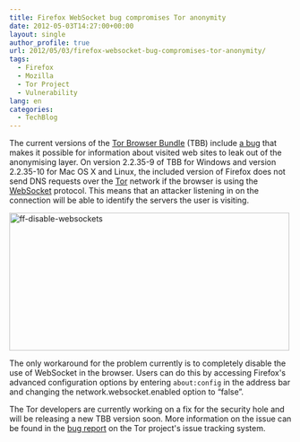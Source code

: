 ```yaml
---
title: Firefox WebSocket bug compromises Tor anonymity
date: 2012-05-03T14:27:00+00:00
layout: single
author_profile: true
url: 2012/05/03/firefox-websocket-bug-compromises-tor-anonymity/
tags:
  - Firefox
  - Mozilla
  - Tor Project
  - Vulnerability
lang: en
categories: 
  - TechBlog
---
```

The current versions of the [Tor Browser Bundle](https://www.torproject.org/projects/torbrowser.html.en) (TBB) include [a bug](https://blog.torproject.org/blog/firefox-security-bug-proxy-bypass-current-tbbs) that makes it possible for information about visited web sites to leak out of the anonymising layer. On version 2.2.35-9 of TBB for Windows and version 2.2.35-10 for Mac OS X and Linux, the included version of Firefox does not send DNS requests over the [Tor](https://www.torproject.org/) network if the browser is using the [WebSocket](https://en.wikipedia.org/wiki/WebSocket) protocol. This means that an attacker listening in on the connection will be able to identify the servers the user is visiting. 

[<img title="ff-disable-websockets" border="0" alt="ff-disable-websockets" src="http://lh4.ggpht.com/-XJRuy4wq-gY/T6KOvMQFaPI/AAAAAAAAF3I/4Ad6Qd26Rp0/ff-disable-websockets_thumb%25255B1%25255D.png?imgmax=800" width="500" height="246" />](http://lh6.ggpht.com/-NJ68KMUisnk/T6KOsiHtmCI/AAAAAAAAF3A/C4FhgvY0gmM/s1600-h/ff-disable-websockets%25255B3%25255D.png) 

The only workaround for the problem currently is to completely disable the use of WebSocket in the browser. Users can do this by accessing Firefox's advanced configuration options by entering `about:config` in the address bar and changing the network.websocket.enabled option to “false”. 

The Tor developers are currently working on a fix for the security hole and will be releasing a new TBB version soon. More information on the issue can be found in the [bug report](https://trac.torproject.org/projects/tor/ticket/5741) on the Tor project's issue tracking system.